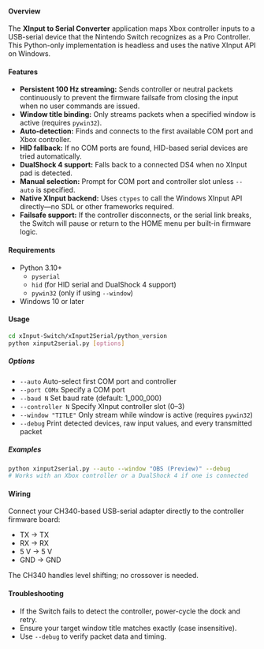 #### Overview

The **XInput to Serial Converter** application maps Xbox controller inputs 
to a USB-serial device that the Nintendo Switch recognizes as a Pro Controller. 
This Python-only implementation is headless and uses the native XInput API on Windows.

#### Features

- **Persistent 100 Hz streaming:** Sends controller or neutral packets continuously 
  to prevent the firmware failsafe from closing the input when no user commands are issued.  
- **Window title binding:** Only streams packets when a specified window is active (requires `pywin32`).  
- **Auto-detection:** Finds and connects to the first available COM port and Xbox controller.
- **HID fallback:** If no COM ports are found, HID-based serial devices are tried automatically.
- **DualShock 4 support:** Falls back to a connected DS4 when no XInput pad is detected.
- **Manual selection:** Prompt for COM port and controller slot unless `--auto` is specified.
- **Native XInput backend:** Uses `ctypes` to call the Windows XInput API directly—no SDL or other frameworks required.  
- **Failsafe support:** If the controller disconnects, or the serial link breaks, the Switch will pause or return to the HOME menu per built-in firmware logic.

#### Requirements

- Python 3.10+
  - `pyserial`
  - `hid` (for HID serial and DualShock 4 support)
  - `pywin32` (only if using `--window`)
- Windows 10 or later

#### Usage

```bash
cd xInput-Switch/xInput2Serial/python_version
python xinput2serial.py [options]
```

##### Options

- `--auto`                 Auto-select first COM port and controller  
- `--port COMx`            Specify a COM port  
- `--baud N`               Set baud rate (default: 1_000_000)  
- `--controller N`         Specify XInput controller slot (0–3)  
- `--window "TITLE"`       Only stream while window is active (requires `pywin32`)  
- `--debug`                Print detected devices, raw input values, and every transmitted packet  

##### Examples

```bash
python xinput2serial.py --auto --window "OBS (Preview)" --debug
# Works with an Xbox controller or a DualShock 4 if one is connected
```

#### Wiring

Connect your CH340-based USB-serial adapter directly to the controller firmware board:

- TX → TX  
- RX → RX  
- 5 V → 5 V  
- GND → GND  

The CH340 handles level shifting; no crossover is needed.

#### Troubleshooting

- If the Switch fails to detect the controller, power-cycle the dock and retry.  
- Ensure your target window title matches exactly (case insensitive).  
- Use `--debug` to verify packet data and timing.
